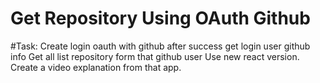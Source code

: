 # Get Repository Using OAuth Github
#Task:
Create login oauth with github
after success get login user github info
Get all list repository form that github user
Use new react version.
Create a video explanation from that app.
